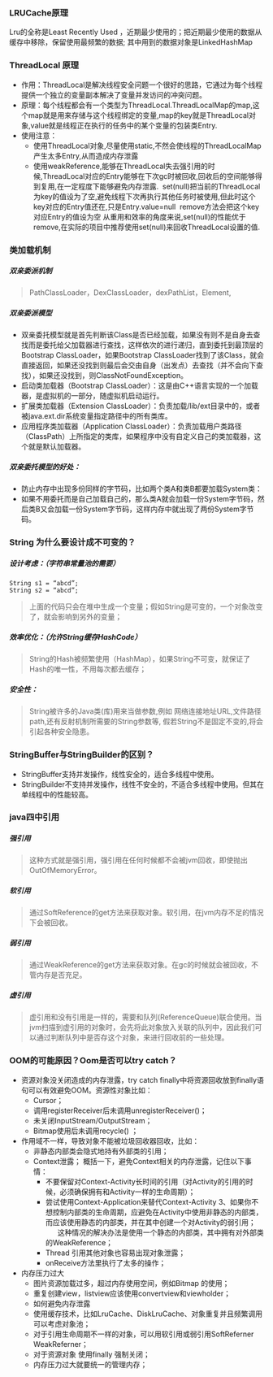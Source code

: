 ### LRUCache原理
Lru的全称是Least Recently Used ，近期最少使用的；把近期最少使用的数据从缓存中移除，保留使用最频繁的数据;
其中用到的数据对象是LinkedHashMap

### ThreadLocal 原理
* 作用：ThreadLocal是解决线程安全问题一个很好的思路，它通过为每个线程提供一个独立的变量副本解决了变量并发访问的冲突问题。
* 原理：每个线程都会有一个类型为ThreadLocal.ThreadLocalMap的map,这个map就是用来存储与这个线程绑定的变量,map的key就是ThreadLocal对象,value就是线程正在执行的任务中的某个变量的包装类Entry.
* 使用注意：
  * 使用ThreadLocal对象,尽量使用static,不然会使线程的ThreadLocalMap产生太多Entry,从而造成内存泄露
  * 使用weakReference,能够在ThreadLocal失去强引用的时候,ThreadLocal对应的Entry能够在下次gc时被回收,回收后的空间能够得到复用,在一定程度下能够避免内存泄露.
 set(null)把当前的ThreadLocal为key的值设为了空,避免线程下次再执行其他任务时被使用,但此时这个key对应的Entry值还在,只是Entry.value=null
 remove方法会把这个key对应Entry的值设为空
从重用和效率的角度来说,set(null)的性能优于remove,在实际的项目中推荐使用set(null)来回收ThreadLocal设置的值.

### 类加载机制
##### 双亲委派机制
> PathClassLoader，DexClassLoader，dexPathList，Element,

##### 双亲委派模型
* 双亲委托模型就是首先判断该Class是否已经加载，如果没有则不是自身去查找而是委托给父加载器进行查找，这样依次的进行递归，直到委托到最顶层的Bootstrap ClassLoader，如果Bootstrap ClassLoader找到了该Class，就会直接返回，如果还没找到则最后会交由自身（出发点）去查找（并不会向下查找），如果还没找到，则ClassNotFoundException。
* 启动类加载器（Bootstrap ClassLoader）：这是由C++语言实现的一个加载器，是虚拟机的一部分，随虚拟机启动运行。
* 扩展类加载器（Extension ClassLoader）：负责加载/lib/ext目录中的，或者被java.ext.dir系统变量指定路径中的所有类库。
* 应用程序类加载器（Application ClassLoader）：负责加载用户类路径（ClassPath）上所指定的类库，如果程序中没有自定义自己的类加载器，这个就是默认加载器。

##### 双亲委托模型的好处：
* 防止内存中出现多份同样的字节码，比如两个类A和类B都要加载System类：
* 如果不用委托而是自己加载自己的，那么类A就会加载一份System字节码，然后类B又会加载一份System字节码，这样内存中就出现了两份System字节码。

### String 为什么要设计成不可变的？
##### 设计考虑：（字符串常量池的需要）
`String s1 = “abcd”;` \
`String s2 = “abcd”;`
>上面的代码只会在堆中生成一个变量；假如String是可变的，一个对象改变了，就会影响到另外的变量；

##### 效率优化：（允许String缓存HashCode）
> String的Hash被频繁使用（HashMap），如果String不可变，就保证了Hash的唯一性，不用每次都去缓存；
##### 安全性：
> String被许多的Java类(库)用来当做参数,例如 网络连接地址URL,文件路径path,还有反射机制所需要的String参数等, 假若String不是固定不变的,将会引起各种安全隐患。

### StringBuffer与StringBuilder的区别？
* StringBuffer支持并发操作，线性安全的，适合多线程中使用。
* StringBuilder不支持并发操作，线性不安全的，不适合多线程中使用。但其在单线程中的性能较高。

### java四中引用
##### 强引用
> 这种方式就是强引用，强引用在任何时候都不会被jvm回收，即使抛出OutOfMemoryError。

##### 软引用
> 通过SoftReference的get方法来获取对象。软引用，在jvm内存不足的情况下会被回收。

##### 弱引用
> 通过WeakReference的get方法来获取对象。在gc的时候就会被回收，不管内存是否充足。

##### 虚引用
> 虚引用和没有引用是一样的，需要和队列(ReferenceQueue)联合使用。当jvm扫描到虚引用的对象时，会先将此对象放入关联的队列中，因此我们可以通过判断队列中是否存这个对象，来进行回收前的一些处理。

### OOM的可能原因？Oom是否可以try catch？
* 资源对象没关闭造成的内存泄露，try catch finally中将资源回收放到finally语句可以有效避免OOM。资源性对象比如： 	
  * Cursor；
  * 调用registerReceiver后未调用unregisterReceiver()；
  * 未关闭InputStream/OutputStream； 
  * Bitmap使用后未调用recycle() ；
* 作用域不一样，导致对象不能被垃圾回收器回收，比如： 	
  * 非静态内部类会隐式地持有外部类的引用； 
  * Context泄露； 概括一下，避免Context相关的内存泄露，记住以下事情：    
    * 不要保留对Context-Activity长时间的引用（对Activity的引用的时候，必须确保拥有和Activity一样的生命周期）；    	
    * 尝试使用Context-Application来替代Context-Activity 3、如果你不想控制内部类的生命周期，应避免在Activity中使用非静态的内部类，而应该使用静态的内部类，并在其中创建一个对Activity的弱引用；       这种情况的解决办法是使用一个静态的内部类，其中拥有对外部类的WeakReference； 
    * Thread 引用其他对象也容易出现对象泄露； 
    * onReceive方法里执行了太多的操作；
* 内存压力过大
  * 图片资源加载过多，超过内存使用空间，例如Bitmap 的使用；   	
  * 重复创建view，listview应该使用convertview和viewholder；
  * 如何避免内存泄露 	
  * 使用缓存技术，比如LruCache、DiskLruCache、对象重复并且频繁调用可以考虑对象池； 	
  * 对于引用生命周期不一样的对象，可以用软引用或弱引用SoftReferner WeakReferner； 	
  * 对于资源对象 使用finally 强制关闭； 	
  * 内存压力过大就要统一的管理内存；